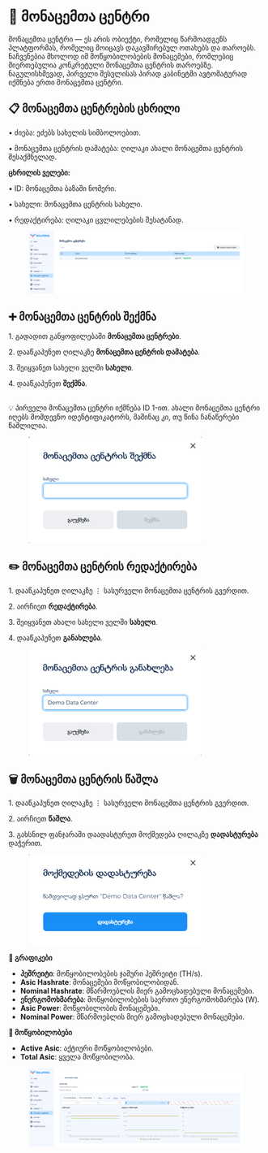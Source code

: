 # 🏢 მონაცემთა ცენტრი

მონაცემთა ცენტრი — ეს არის ობიექტი, რომელიც წარმოადგენს პლატფორმას, რომელიც მოიცავს დაკავშირებულ ოთახებს და თაროებს. ნაჩვენებია მხოლოდ იმ მოწყობილობების მონაცემები, რომლებიც მიერთებულია კონკრეტული მონაცემთა ცენტრის თაროებზე. ნაგულისხმევად, პირველი შესვლისას პირად კაბინეტში ავტომატურად იქმნება ერთი მონაცემთა ცენტრი.

## **📋 მონაცემთა ცენტრების ცხრილი**

• ძიება: ეძებს სახელის სიმბოლოებით.

• მონაცემთა ცენტრის დამატება: ღილაკი ახალი მონაცემთა ცენტრის შესაქმნელად.

**ცხრილის ველები:**

• ID: მონაცემთა ბაზაში ნომერი.

• სახელი: მონაცემთა ცენტრის სახელი.

• რედაქტირება: ღილაკი ცვლილებების შესატანად.

<figure><img src="../../.gitbook/assets/image (21).png" alt=""><figcaption></figcaption></figure>

## ➕ მონაცემთა ცენტრის შექმნა

1\. გადადით განყოფილებაში **მონაცემთა ცენტრები**.

2\. დააწკაპუნეთ ღილაკზე **მონაცემთა ცენტრის დამატება**.

3\. შეიყვანეთ სახელი ველში **სახელი**.

4\. დააწკაპუნეთ **შექმნა**.

\
💡 პირველი მონაცემთა ცენტრი იქმნება ID 1-ით. ახალი მონაცემთა ცენტრი იღებს მომდევნო იდენტიფიკატორს, მაშინაც კი, თუ წინა ჩანაწერები წაშლილია.

<figure><img src="../../.gitbook/assets/image (22).png" alt="" width="341"><figcaption></figcaption></figure>

## **✏️ მონაცემთა ცენტრის რედაქტირება**

1\. დააწკაპუნეთ ღილაკზე ⋮ სასურველი მონაცემთა ცენტრის გვერდით.

2\. აირჩიეთ **რედაქტირება**.

3\. შეიყვანეთ ახალი სახელი ველში **სახელი**.

4\. დააწკაპუნეთ **განახლება**.

<figure><img src="../../.gitbook/assets/image (23).png" alt="" width="341"><figcaption></figcaption></figure>

## **🗑️ მონაცემთა ცენტრის წაშლა**

1\. დააწკაპუნეთ ღილაკზე ⋮ სასურველი მონაცემთა ცენტრის გვერდით.

2\. აირჩიეთ **წაშლა**.

3\. გახსნილ ფანჯარაში დაადასტურეთ მოქმედება ღილაკზე **დადასტურება** დაჭერით.

<figure><img src="../../.gitbook/assets/image (24).png" alt="" width="341"><figcaption></figcaption></figure>

**🔹 გრაფიკები**

* **ჰეშრეიტი**: მოწყობილობების ჯამური ჰეშრეიტი (TH/s).
* **Asic Hashrate**: მონაცემები მოწყობილობიდან.
* **Nominal Hashrate**: მწარმოებლის მიერ გამოცხადებული მონაცემები.
* **ენერგომოხმარება**: მოწყობილობების საერთო ენერგომოხმარება (W).
* **Asic Power**: მოწყობილობის მონაცემები.
* **Nominal Power**: მწარმოებლის მიერ გამოცხადებული მონაცემები.

**🔹 მოწყობილობები**

* **Active Asic**: აქტიური მოწყობილობები.
* **Total Asic**: ყველა მოწყობილობა.

<figure><img src="../../.gitbook/assets/image (25).png" alt=""><figcaption></figcaption></figure>
